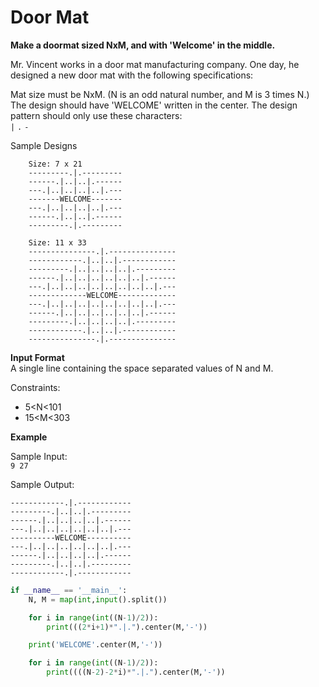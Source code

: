 # Door Mat

**Make a doormat sized NxM, and with 'Welcome' in the middle.**

Mr. Vincent works in a door mat manufacturing company. One day, he designed a new door mat with the following specifications:

Mat size must be NxM. (N is an odd natural number, and M is 3 times N.) The design should have 'WELCOME' written in the center. The design pattern should only use these characters:  
```|```
```.```
```-```

Sample Designs
```
    Size: 7 x 21 
    ---------.|.---------
    ------.|..|..|.------
    ---.|..|..|..|..|.---
    -------WELCOME-------
    ---.|..|..|..|..|.---
    ------.|..|..|.------
    ---------.|.---------
    
    Size: 11 x 33
    ---------------.|.---------------
    ------------.|..|..|.------------
    ---------.|..|..|..|..|.---------
    ------.|..|..|..|..|..|..|.------
    ---.|..|..|..|..|..|..|..|..|.---
    -------------WELCOME-------------
    ---.|..|..|..|..|..|..|..|..|.---
    ------.|..|..|..|..|..|..|.------
    ---------.|..|..|..|..|.---------
    ------------.|..|..|.------------
    ---------------.|.---------------
```

**Input Format**  
A single line containing the space separated values of N and M.

Constraints:

* 5<N<101  
* 15<M<303  

**Example**

Sample Input:  
```9 27```

Sample Output:
```
------------.|.------------
---------.|..|..|.---------
------.|..|..|..|..|.------
---.|..|..|..|..|..|..|.---
----------WELCOME----------
---.|..|..|..|..|..|..|.---
------.|..|..|..|..|.------
---------.|..|..|.---------
------------.|.------------
```

```python
if __name__ == '__main__':
    N, M = map(int,input().split())

    for i in range(int((N-1)/2)):
        print(((2*i+1)*".|.").center(M,'-'))

    print('WELCOME'.center(M,'-'))

    for i in range(int((N-1)/2)):
        print((((N-2)-2*i)*".|.").center(M,'-'))
```

